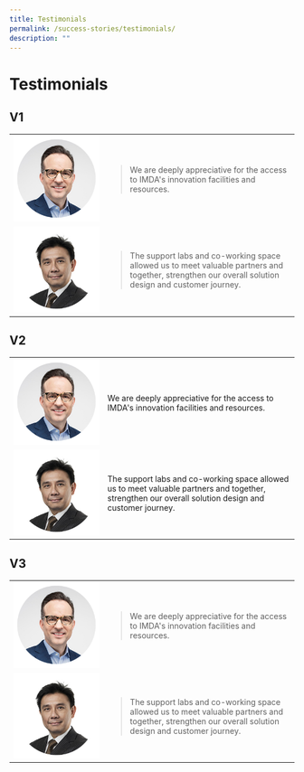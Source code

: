 ```yaml
---
title: Testimonials
permalink: /success-stories/testimonials/
description: ""
---
```

# Testimonials

## V1
<table>
	<tr>
		<td style="width:33%; text-align: center; vertical-align:middle; border-bottom:none;"><img src="/images/Community/Mentors/alan-hellawell.png"></td>
		<td style="vertical-align:middle; border-bottom:none;">
			
> We are deeply appreciative for the access to IMDA's innovation facilities and resources.
		</td>
	</tr>
		<tr>
		<td style="width:33%; text-align: center; vertical-align:middle; border-bottom:none;"><img src="/images/Community/Mentors/andrewler.png"></td>
		<td style="vertical-align:middle; border-bottom:none;">
			
> The support labs and co-working space allowed us to meet valuable partners and together, strengthen our overall solution design and customer journey.
		</td>
	</tr>
</table>

## V2
<table>
	<tr>
		<td style="width:33%; text-align: center; vertical-align:middle; border-bottom:none;"><img src="/images/Community/Mentors/alan-hellawell.png"></td>
		<td style="vertical-align:middle; border-bottom:none;">We are deeply appreciative for the access to IMDA's innovation facilities and resources.
		</td>
	</tr>
		<tr>
		<td style="width:33%; text-align: center; vertical-align:middle; border-bottom:none;"><img src="/images/Community/Mentors/andrewler.png"></td>
		<td style="vertical-align:middle; border-bottom:none;">The support labs and co-working space allowed us to meet valuable partners and together, strengthen our overall solution design and customer journey.
		</td>
	</tr>
</table>

## V3
<table>
	<tr>
		<td style="width:33%; text-align: center; vertical-align:middle; border-bottom:none;"><img src="/images/Community/Mentors/alan-hellawell.png"></td>
		<td style="vertical-align:middle; border-bottom:none;"><blockquote>We are deeply appreciative for the access to IMDA's innovation facilities and resources.</blockquote>
		</td>
	</tr>
		<tr>
		<td style="width:33%; text-align: center; vertical-align:middle;"><img src="/images/Community/Mentors/andrewler.png"></td>
		<td style="vertical-align:middle;"><blockquote>The support labs and co-working space allowed us to meet valuable partners and together, strengthen our overall solution design and customer journey.</blockquote>
		</td>
	</tr>
</table>